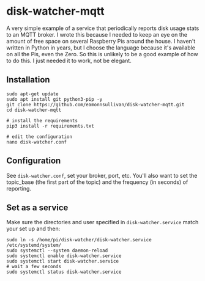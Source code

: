 # disk-watcher-mqtt

A very simple example of a service that periodically reports disk usage stats to an MQTT broker. I wrote this because I needed to keep an eye on the amount of free space on several Raspberry Pis around the house. I haven't written in Python in years, but I choose the language because it's available on all the Pis, even the Zero. So this is unlikely to be a good example of how to do this. I just needed it to work, not be elegant.

## Installation
```
sudo apt-get update
sudo apt install git python3-pip -y
git clone https://github.com/eamonnsullivan/disk-watcher-mqtt.git
cd disk-watcher-mqtt

# install the requirements
pip3 install -r requirements.txt

# edit the configuration
nano disk-watcher.conf
```
## Configuration

See `disk-watcher.conf`, set your broker, port, etc. You'll also want to set the topic_base (the first part of the topic) and the frequency (in seconds) of reporting.

## Set as a service

Make sure the directories and user specified in `disk-watcher.service` match your set up and then:

```
sudo ln -s /home/pi/disk-watcher/disk-watcher.service /etc/systemd/system/
sudo systemctl --system daemon-reload
sudo systemctl enable disk-watcher.service
sudo systemctl start disk-watcher.service
# wait a few seconds
sudo systemctl status disk-watcher.service
```

